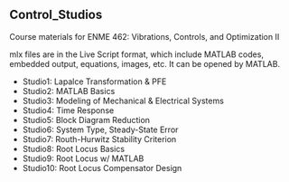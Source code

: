 ## Control_Studios
Course materials for ENME 462: Vibrations, Controls, and Optimization II

mlx files are in the Live Script format, which include MATLAB codes, embedded output, equations, images, etc. It can be opened by MATLAB.

* Studio1: Lapalce Transformation & PFE
* Studio2: MATLAB Basics
* Studio3: Modeling of Mechanical & Electrical Systems
* Studio4: Time Response
* Studio5: Block Diagram Reduction
* Studio6: System Type, Steady-State Error
* Studio7: Routh-Hurwitz Stability Criterion
* Studio8: Root Locus Basics
* Studio9: Root Locus w/ MATLAB
* Studio10: Root Locus Compensator Design

